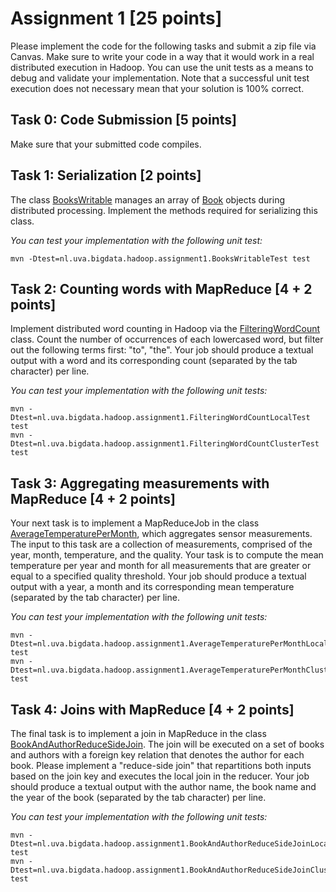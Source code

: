 # Assignment 1 [25 points]

Please implement the code for the following tasks and submit a zip file via Canvas. Make sure to write your code in a way that it would work in a real distributed execution in Hadoop. You can use the unit tests as a means to debug and validate your implementation. Note that a successful unit test execution does not necessary mean that your solution is 100% correct.

## Task 0: Code Submission [5 points]

Make sure that your submitted code compiles.

## Task 1: Serialization [2 points]

The class [BooksWritable](BooksWritable.java) manages an array of [Book](Book.java) objects during distributed processing. Implement the methods required for serializing this class.

_You can test your implementation with the following unit test:_
```
mvn -Dtest=nl.uva.bigdata.hadoop.assignment1.BooksWritableTest test
```

## Task 2: Counting words with MapReduce [4 + 2 points]

Implement distributed word counting in Hadoop via the [FilteringWordCount](FilteringWordCount.java) class. Count the number of occurrences of each lowercased word, but filter out the following terms first: "to", "the". Your job should produce a textual output with a word and its corresponding count (separated by the tab character) per line.

_You can test your implementation with the following unit tests:_
```
mvn -Dtest=nl.uva.bigdata.hadoop.assignment1.FilteringWordCountLocalTest test
mvn -Dtest=nl.uva.bigdata.hadoop.assignment1.FilteringWordCountClusterTest test
```

## Task 3: Aggregating measurements with MapReduce [4 + 2 points]

Your next task is to implement a MapReduceJob in the class [AverageTemperaturePerMonth](AverageTemperaturePerMonth.java), which aggregates sensor measurements. The input to this task are a collection of measurements, comprised of the year, month, temperature, and the quality. Your task is to compute the mean temperature per year and month for all measurements that are greater or equal to a specified quality threshold. Your job should produce a textual output with a year, a month and its corresponding mean temperature (separated by the tab character) per line.

_You can test your implementation with the following unit tests:_
```
mvn -Dtest=nl.uva.bigdata.hadoop.assignment1.AverageTemperaturePerMonthLocalTest test
mvn -Dtest=nl.uva.bigdata.hadoop.assignment1.AverageTemperaturePerMonthClusterTest test
```


## Task 4: Joins with MapReduce [4 + 2 points]

The final task is to implement a join in MapReduce in the class [BookAndAuthorReduceSideJoin](BookAndAuthorReduceSideJoin.java). The join will be executed on a set of books and authors with a foreign key relation that denotes the author for each book. Please implement a "reduce-side join" that repartitions both inputs based on the join key and executes the local join in the reducer. Your job should produce a textual output with the author name, the book name and the year of the book (separated by the tab character) per line.

_You can test your implementation with the following unit tests:_
```
mvn -Dtest=nl.uva.bigdata.hadoop.assignment1.BookAndAuthorReduceSideJoinLocalTest test
mvn -Dtest=nl.uva.bigdata.hadoop.assignment1.BookAndAuthorReduceSideJoinClusterTest test
```

